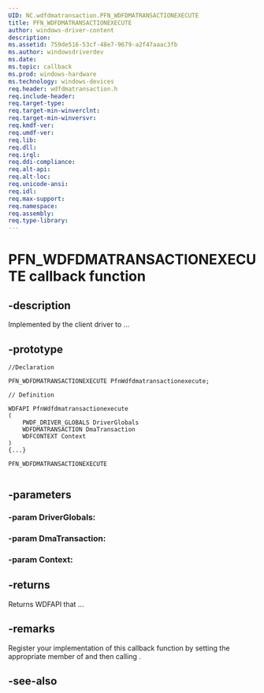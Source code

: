 ```yaml
---
UID: NC.wdfdmatransaction.PFN_WDFDMATRANSACTIONEXECUTE
title: PFN_WDFDMATRANSACTIONEXECUTE
author: windows-driver-content
description: 
ms.assetid: 759de516-53cf-48e7-9679-a2f47aaac3fb
ms.author: windowsdriverdev
ms.date: 
ms.topic: callback
ms.prod: windows-hardware
ms.technology: windows-devices
req.header: wdfdmatransaction.h
req.include-header:
req.target-type:
req.target-min-winverclnt:
req.target-min-winversvr:
req.kmdf-ver:
req.umdf-ver:
req.lib:
req.dll:
req.irql: 
req.ddi-compliance:
req.alt-api:
req.alt-loc:
req.unicode-ansi:
req.idl:
req.max-support:
req.namespace:
req.assembly:
req.type-library:
---
```


# PFN_WDFDMATRANSACTIONEXECUTE callback function

## -description

Implemented by the client driver to ... 

## -prototype

```
//Declaration

PFN_WDFDMATRANSACTIONEXECUTE PfnWdfdmatransactionexecute; 

// Definition

WDFAPI PfnWdfdmatransactionexecute 
(
	PWDF_DRIVER_GLOBALS DriverGlobals
	WDFDMATRANSACTION DmaTransaction
	WDFCONTEXT Context
)
{...}

PFN_WDFDMATRANSACTIONEXECUTE 


```

## -parameters

### -param DriverGlobals: 
### -param DmaTransaction: 
### -param Context: 



## -returns

Returns WDFAPI that ...

## -remarks

Register your implementation of this callback function by setting the appropriate member of <!-- REPLACE ME --> and then calling <!-- REPLACE ME -->.


## -see-also